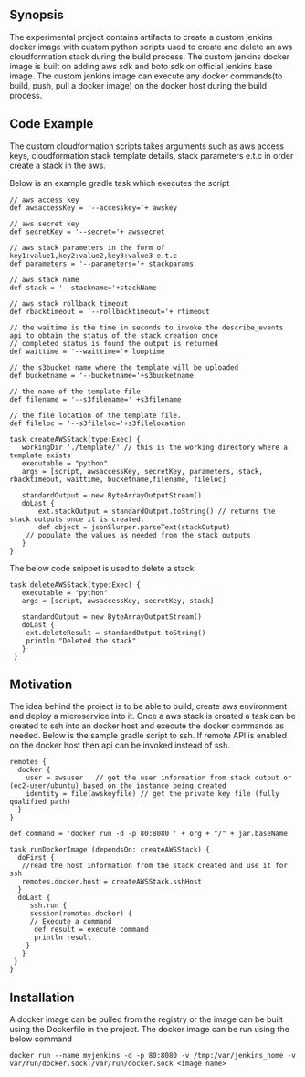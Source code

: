 ## Synopsis

The experimental project contains artifacts to create a custom jenkins docker image with custom python scripts used to create and delete an aws cloudformation stack during the build process. The custom jenkins docker image is built on adding aws sdk and boto sdk on official jenkins base image. The custom jenkins image can execute any docker commands(to build, push, pull a docker image) on the docker host during the build process.

## Code Example

The custom cloudformation scripts takes arguments such as aws access keys, cloudformation stack template details, stack parameters e.t.c in order create a stack in the aws.


Below is an example gradle task which executes the script

    // aws access key
    def awsaccessKey = '--accesskey='+ awskey

    // aws secret key   
    def secretKey = '--secret='+ awssecret

    // aws stack parameters in the form of key1:value1,key2:value2,key3:value3 e.t.c      
    def parameters = '--parameters='+ stackparams

    // aws stack name  
    def stack = '--stackname='+stackName 

    // aws stack rollback timeout
    def rbacktimeout = '--rollbacktimeout='+ rtimeout 

    // the waitime is the time in seconds to invoke the describe_events api to obtain the status of the stack creation once
    // completed status is found the output is returned 
    def waittime = '--waittime='+ looptime 

    // the s3bucket name where the template will be uploaded
    def bucketname = '--bucketname='+s3bucketname

    // the name of the template file
    def filename = '--s3filename=' +s3filename

    // the file location of the template file.
    def fileloc = '--s3fileloc='+s3filelocation

    task createAWSStack(type:Exec) {
       workingDir './template/' // this is the working directory where a template exists
       executable = "python" 
       args = [script, awsaccessKey, secretKey, parameters, stack, rbacktimeout, waittime, bucketname,filename, fileloc]
    
       standardOutput = new ByteArrayOutputStream()
	   doLast {
	       ext.stackOutput = standardOutput.toString() // returns the stack outputs once it is created.
	       def object = jsonSlurper.parseText(stackOutput) 
	    // populate the values as needed from the stack outputs
	   }
    } 

The below code snippet is used to delete a stack

    task deleteAWSStack(type:Exec) {
       executable = "python"
       args = [script, awsaccessKey, secretKey, stack]
    
       standardOutput = new ByteArrayOutputStream()
	   doLast {
		ext.deleteResult = standardOutput.toString()
		println "Deleted the stack"
	   }
     }

## Motivation

The idea behind the project is to be able to build, create aws environment and deploy a microservice into it. 
Once a aws stack is created a task can be created to ssh into an docker host and execute the docker commands as
needed. Below is the sample gradle script to ssh. If remote API is enabled on the docker host then api can be invoked
instead of ssh.




    remotes {
      docker {
        user = awsuser   // get the user information from stack output or (ec2-user/ubuntu) based on the instance being created
        identity = file(awskeyfile) // get the private key file (fully qualified path)
      }
    }

    def command = 'docker run -d -p 80:8080 ' + org + "/" + jar.baseName

    task runDockerImage (dependsOn: createAWSStack) {
      doFirst {
       //read the host information from the stack created and use it for ssh
       remotes.docker.host = createAWSStack.sshHost
      }
      doLast {
	     ssh.run {
	     session(remotes.docker) {
	     // Execute a command
	      def result = execute command
	      println result
	    }
	   }
     }
    }




## Installation

A docker image can be pulled from the registry or the image can be built using the Dockerfile in the project. The docker image can be run
using the below command

    docker run --name myjenkins -d -p 80:8080 -v /tmp:/var/jenkins_home -v var/run/docker.sock:/var/run/docker.sock <image name>
